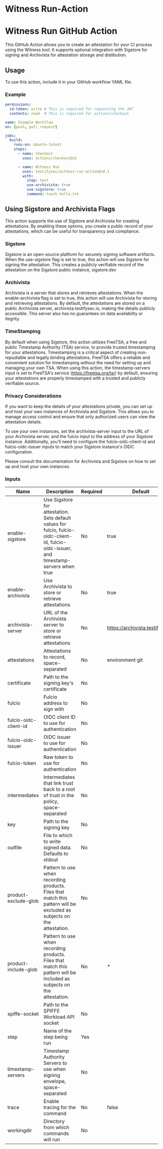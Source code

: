 # Witness Run-Action

# Witness Run GitHub Action

This GitHub Action allows you to create an attestation for your CI process using the Witness tool. It supports optional integration with Sigstore for signing and Archivista for attestation storage and distibution.

## Usage

To use this action, include it in your GitHub workflow YAML file.

### Example

```yaml
permissions:
  id-token: write # This is required for requesting the JWT
  contents: read  # This is required for actions/checkout

name: Example Workflow
on: [push, pull_request]

jobs:
  build:
    runs-on: ubuntu-latest
    steps:
      - name: Checkout
        uses: actions/checkout@v2

      - name: Witness Run
        uses: testifysec/witness-run-action@v0.1
        with:
          step: test
          use-archivista: true
          use-sigstore: true
          command: touch hello.txt
```

## Using Sigstore and Archivista Flags
This action supports the use of Sigstore and Archivista for creating attestations. By enabling these options, you create a public record of your attestations, which can be useful for transparency and compliance.

### Sigstore
Sigstore is an open-source platform for securely signing software artifacts. When the use-sigstore flag is set to true, this action will use Sigstore for signing the attestation. This creates a publicly verifiable record of the attestation on the Sigstore public instance, sigstore.dev

### Archivista
Archivista is a server that stores and retrieves attestations. When the enable-archivista flag is set to true, this action will use Archivista for storing and retrieving attestations. By default, the attestations are stored on a public Archivista server, archivista.testifysec.io, making the details publicly accessible.  This server also has no guarantees on data availability or itegrity.

### TimeStamping

By default when using Sigstore, this action utilizes FreeTSA, a free and public Timestamp Authority (TSA) service, to provide trusted timestamping for your attestations. Timestamping is a critical aspect of creating non-repudiable and legally binding attestations. FreeTSA offers a reliable and convenient solution for timestamping without the need for setting up and managing your own TSA. When using this action, the timestamp-servers input is set to FreeTSA's service (https://freetsa.org/tsr) by default, ensuring your attestations are properly timestamped with a trusted and publicly verifiable source.

### Privacy Considerations
If you want to keep the details of your attestations private, you can set up and host your own instances of Archivista and Sigstore. This allows you to manage access control and ensure that only authorized users can view the attestation details.

To use your own instances, set the archivista-server input to the URL of your Archivista server, and the fulcio input to the address of your Sigstore instance. Additionally, you'll need to configure the fulcio-oidc-client-id and fulcio-oidc-issuer inputs to match your Sigstore instance's OIDC configuration.

Please consult the documentation for Archivista and Sigstore on how to set up and host your own instances.


### Inputs

| Name                     | Description                                                                                          | Required | Default                               |
| ------------------------ | ---------------------------------------------------------------------------------------------------- | -------- | ------------------------------------- |
| enable-sigstore             | Use Sigstore for attestation. Sets default values for fulcio, fulcio-oidc-client-id, fulcio-oidc-issuer, and timestamp-servers when true | No       | true |
| enable-archivista        | Use Archivista to store or retrieve attestations                                                     | No       | true                                 | true |
| archivista-server        | URL of the Archivista server to store or retrieve attestations                                      | No       | <https://archivista.testifysec.io>      |
| attestations             | Attestations to record, space-separated                                                              | No       | environment git                       |
| certificate              | Path to the signing key's certificate                                                                | No       |                                       |
| fulcio                   | Fulcio address to sign with                                                                          | No       |                                       |
| fulcio-oidc-client-id    | OIDC client ID to use for authentication                                                             | No       |                                       |
| fulcio-oidc-issuer       | OIDC issuer to use for authentication                                                                | No       |                                       |
| fulcio-token             | Raw token to use for authentication                                                                  | No       |                                       |
| intermediates            | Intermediates that link trust back to a root of trust in the policy, space-separated                | No       |                                       |
| key                      | Path to the signing key                                                                              | No       |                                       |
| outfile                  | File to which to write signed data. Defaults to stdout                                               | No       |                                       |
| product-exclude-glob     | Pattern to use when recording products. Files that match this pattern will be excluded as subjects on the attestation. | No       |                                       |
| product-include-glob     | Pattern to use when recording products. Files that match this pattern will be included as subjects on the attestation. | No       | *                                     |
| spiffe-socket            | Path to the SPIFFE Workload API socket                                                               | No       |                                       |
| step                     | Name of the step being run                                                                           | Yes      |                                       |
| timestamp-servers        | Timestamp Authority Servers to use when signing envelope, space-separated                           | No       |                                       |
| trace                    | Enable tracing for the command                                                                       | No       | false                                 |
| workingdir               | Directory from which commands will run                                                               | No       |                                       |

